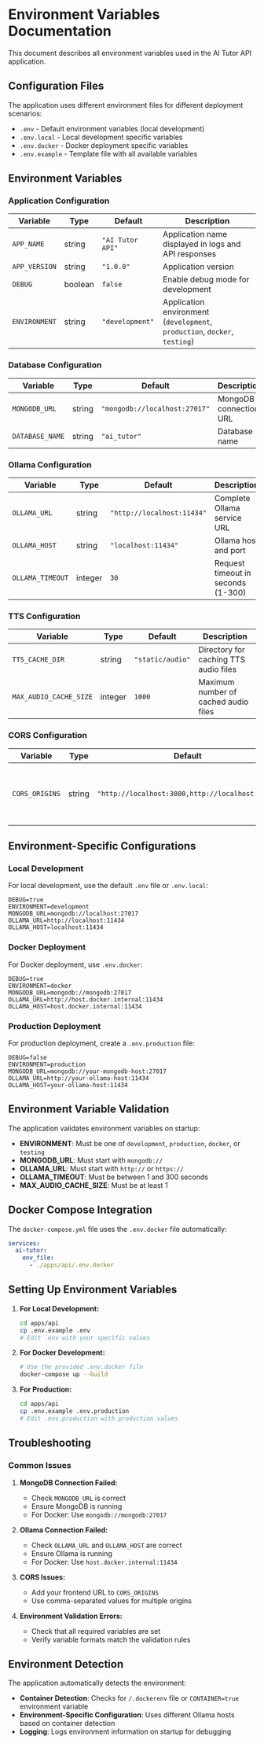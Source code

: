 # Environment Variables Documentation

This document describes all environment variables used in the AI Tutor API application.

## Configuration Files

The application uses different environment files for different deployment scenarios:

- `.env` - Default environment variables (local development)
- `.env.local` - Local development specific variables
- `.env.docker` - Docker deployment specific variables
- `.env.example` - Template file with all available variables

## Environment Variables

### Application Configuration

| Variable | Type | Default | Description |
|----------|------|---------|-------------|
| `APP_NAME` | string | `"AI Tutor API"` | Application name displayed in logs and API responses |
| `APP_VERSION` | string | `"1.0.0"` | Application version |
| `DEBUG` | boolean | `false` | Enable debug mode for development |
| `ENVIRONMENT` | string | `"development"` | Application environment (`development`, `production`, `docker`, `testing`) |

### Database Configuration

| Variable | Type | Default | Description |
|----------|------|---------|-------------|
| `MONGODB_URL` | string | `"mongodb://localhost:27017"` | MongoDB connection URL |
| `DATABASE_NAME` | string | `"ai_tutor"` | Database name |

### Ollama Configuration

| Variable | Type | Default | Description |
|----------|------|---------|-------------|
| `OLLAMA_URL` | string | `"http://localhost:11434"` | Complete Ollama service URL |
| `OLLAMA_HOST` | string | `"localhost:11434"` | Ollama host and port |
| `OLLAMA_TIMEOUT` | integer | `30` | Request timeout in seconds (1-300) |

### TTS Configuration

| Variable | Type | Default | Description |
|----------|------|---------|-------------|
| `TTS_CACHE_DIR` | string | `"static/audio"` | Directory for caching TTS audio files |
| `MAX_AUDIO_CACHE_SIZE` | integer | `1000` | Maximum number of cached audio files |

### CORS Configuration

| Variable | Type | Default | Description |
|----------|------|---------|-------------|
| `CORS_ORIGINS` | string | `"http://localhost:3000,http://localhost:5173"` | Comma-separated list of allowed CORS origins |

## Environment-Specific Configurations

### Local Development

For local development, use the default `.env` file or `.env.local`:

```env
DEBUG=true
ENVIRONMENT=development
MONGODB_URL=mongodb://localhost:27017
OLLAMA_URL=http://localhost:11434
OLLAMA_HOST=localhost:11434
```

### Docker Deployment

For Docker deployment, use `.env.docker`:

```env
DEBUG=true
ENVIRONMENT=docker
MONGODB_URL=mongodb://mongodb:27017
OLLAMA_URL=http://host.docker.internal:11434
OLLAMA_HOST=host.docker.internal:11434
```

### Production Deployment

For production deployment, create a `.env.production` file:

```env
DEBUG=false
ENVIRONMENT=production
MONGODB_URL=mongodb://your-mongodb-host:27017
OLLAMA_URL=http://your-ollama-host:11434
OLLAMA_HOST=your-ollama-host:11434
```

## Environment Variable Validation

The application validates environment variables on startup:

- **ENVIRONMENT**: Must be one of `development`, `production`, `docker`, or `testing`
- **MONGODB_URL**: Must start with `mongodb://`
- **OLLAMA_URL**: Must start with `http://` or `https://`
- **OLLAMA_TIMEOUT**: Must be between 1 and 300 seconds
- **MAX_AUDIO_CACHE_SIZE**: Must be at least 1

## Docker Compose Integration

The `docker-compose.yml` file uses the `.env.docker` file automatically:

```yaml
services:
  ai-tutor:
    env_file:
      - ./apps/api/.env.docker
```

## Setting Up Environment Variables

1. **For Local Development:**
   ```bash
   cd apps/api
   cp .env.example .env
   # Edit .env with your specific values
   ```

2. **For Docker Development:**
   ```bash
   # Use the provided .env.docker file
   docker-compose up --build
   ```

3. **For Production:**
   ```bash
   cd apps/api
   cp .env.example .env.production
   # Edit .env.production with production values
   ```

## Troubleshooting

### Common Issues

1. **MongoDB Connection Failed:**
   - Check `MONGODB_URL` is correct
   - Ensure MongoDB is running
   - For Docker: Use `mongodb://mongodb:27017`

2. **Ollama Connection Failed:**
   - Check `OLLAMA_URL` and `OLLAMA_HOST` are correct
   - Ensure Ollama is running
   - For Docker: Use `host.docker.internal:11434`

3. **CORS Issues:**
   - Add your frontend URL to `CORS_ORIGINS`
   - Use comma-separated values for multiple origins

4. **Environment Validation Errors:**
   - Check that all required variables are set
   - Verify variable formats match the validation rules

## Environment Detection

The application automatically detects the environment:

- **Container Detection**: Checks for `/.dockerenv` file or `CONTAINER=true` environment variable
- **Environment-Specific Configuration**: Uses different Ollama hosts based on container detection
- **Logging**: Logs environment information on startup for debugging